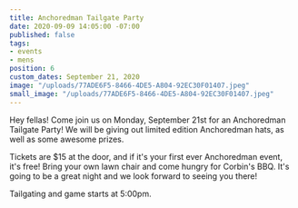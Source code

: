 ```yaml
---
title: Anchoredman Tailgate Party
date: 2020-09-09 14:05:00 -07:00
published: false
tags:
- events
- mens
position: 6
custom_dates: September 21, 2020
image: "/uploads/77ADE6F5-8466-4DE5-A804-92EC30F01407.jpeg"
small_image: "/uploads/77ADE6F5-8466-4DE5-A804-92EC30F01407.jpeg"
---
```


Hey fellas!  Come join us on Monday, September 21st for an Anchoredman Tailgate Party!  We will be giving out limited edition Anchoredman hats, as well as some awesome prizes.  

Tickets are $15 at the door, and if it's your first ever Anchoredman event, it's free!  Bring your own lawn chair and come hungry for Corbin's BBQ.  It's going to be a great night and we look forward to seeing you there!  

Tailgating and game starts at 5:00pm.